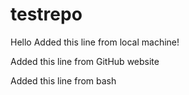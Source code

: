 # testrepo
Hello
Added this line from local machine!

Added this line from GitHub website

Added this line from bash

